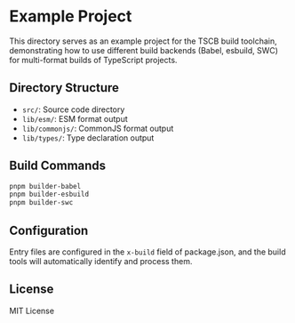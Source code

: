 # Example Project

This directory serves as an example project for the TSCB build toolchain, demonstrating how to use different build backends (Babel, esbuild, SWC) for multi-format builds of TypeScript projects.

## Directory Structure

- `src/`: Source code directory
- `lib/esm/`: ESM format output
- `lib/commonjs/`: CommonJS format output
- `lib/types/`: Type declaration output

## Build Commands

```sh
pnpm builder-babel
pnpm builder-esbuild
pnpm builder-swc
```

## Configuration

Entry files are configured in the `x-build` field of package.json, and the build tools will automatically identify and process them.

## License

MIT License
